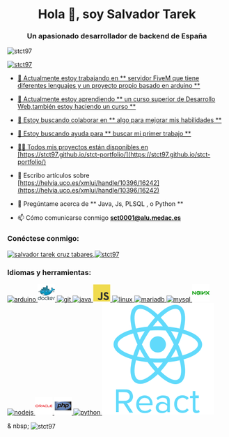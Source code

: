 <h1 align = "center"> Hola 👋, soy Salvador Tarek </h1>
<h3 align = "center"> Un apasionado desarrollador de backend de España </h3>

<p align = "left"> <img src = "https://komarev.com/ghpvc/?username=stct97&label=Profile%20views&color=0e75b6&style=flat" alt = "stct97" /> </p>

<p align = "left"> <a href = "https: //github.com/ryo-ma/github-profile-trophy"><img src = "https://github-profile-trophy.vercel.app/?username=stct97" alt = "stct97" /> </ a> </p>

- 🔭 Actualmente estoy trabajando en ** servidor FiveM que tiene diferentes lenguajes y un proyecto propio basado en arduino **

- 🌱 Actualmente estoy aprendiendo ** un curso superior de Desarrollo Web,también estoy haciendo un curso **

- 👯 Estoy buscando colaborar en ** algo para mejorar mis habilidades **

- 🤝 Estoy buscando ayuda para ** buscar mi primer trabajo **

- 👨‍💻 Todos mis proyectos están disponibles en [https://stct97.github.io/stct-portfolio/](https://stct97.github.io/stct-portfolio/)

- 📝 Escribo artículos sobre [https://helvia.uco.es/xmlui/handle/10396/16242](https://helvia.uco.es/xmlui/handle/10396/16242)

- 💬 Pregúntame acerca de ** Java, Js, PLSQL , o Python **

- 📫 Cómo comunicarse conmigo **sct0001@alu.medac.es**

<h3 align = "left"> Conéctese conmigo: </h3>
<p align = "left">
<a href = "https://linkedin.com/in/salvador tarek cruz tabares" target = "blank"> <img align = "center" src = "https://raw.githubusercontent.com/rahuldkjain/github-profile-readme- generator / master / src / images / icons / Social / linked-in-alt.svg "alt =" salvador tarek cruz tabares "height ="30 "de ancho =" 40 "/> </a>
<a href="https://stackoverflow.com/users/stct97" target="blank"> <img align = "center" src = "https://raw.githubusercontent.com/rahuldkjain/github-profile-readme -generator / master / src / images / icons / Social / stack-overflow.svg "alt =" stct97 "height =" 30 "width =" 40 "/> </a>
</p>

<h3 align =" left "> Idiomas y herramientas: </h3>
<p align = "left"> <a href="https://www.arduino.cc/" target="_blank"> <img src = "https://cdn.worldvectorlogo.com/logos/arduino-1 .svg "alt =" arduino "width =" 40 "height =" 40 "/> </a> <a href="https://www.docker.com/" target="_blank"> <img src = "https://raw.githubusercontent.com/devicons/devicon/master/icons/docker/docker-original-wordmark.svg" alt = "docker" width = "40" height = "40" /> </a> <a href="https://git-scm.com/" target="_blank"> <img src = "https://www.vectorlogo.zone/logos/git-scm/git-scm-icon.svg "alt =" git "width =" 40 "height ="40 "/> </a> <a href="https://www.java.com" target="_blank"> <img src =" https://raw.githubusercontent.com/devicons/devicon/master/ icons / java / java-original.svg "alt =" java "width =" 40 "height =" 40 "/> </a> <a href =" https://developer.mozilla.org/en-US/ docs / Web / JavaScript "target =" _ blank "> <img src =" https://raw.githubusercontent.com/devicons/devicon/master/icons/javascript/javascript-original.svg "alt =" javascript "width = "40" altura = "40" /> </a> <a href="https://www.linux.org/" target="_blank"> <img src = "https: //raw.githubusercontent.com / devicons / devicon / master / icons / linux / linux-original.svg "alt =" linux "width =" 40 "height =" 40 "/> </a> <a href =" https: // mariadb. org / "target =" _ blank "> <img src =" https://www.vectorlogo.zone/logos/mariadb/mariadb-icon.svg "alt =" mariadb "width =" 40 "height =" 40 "/ > </a> <a href="https://www.mysql.com/" target="_blank"> <img src = "https://raw.githubusercontent.com/devicons/devicon/master/icons/ mysql / mysql-original-wordmark.svg "alt =" mysql "width =" 40 "height =" 40 "/> </a> <a href =" https://www.nginx.com "target =" _ en blanco "> <img src = "https://raw.githubusercontent.com/devicons/devicon/master/icons/nginx/nginx-original.svg" alt = "nginx" width = "40" height = "40" /> </ a > <a href="https://nodejs.org" target="_blank"> <img src = "https://raw.githubusercontent.com/devicons/devicon/master/icons/nodejs/nodejs-original-wordmark .svg "alt =" nodejs "width =" 40 "height =" 40 "/> </a> <a href="https://www.oracle.com/" target="_blank"> <img src = "https://raw.githubusercontent.com/devicons/devicon/master/icons/oracle/oracle-original.svg" alt = "oracle" width = "40" height = "40" /> </a> <a href = "https://www.php.net "target =" _ blank "> <img src =" https://raw.githubusercontent.com/devicons/devicon/master/icons/php/php-original.svg "alt =" php "width =" 40 "height =" 40 "/> </a> <a href="https://www.python.org" target="_blank"> <img src =" https: // raw. githubusercontent.com/devicons/devicon/master/icons/python/python-original.svg "alt =" python "width =" 40 "height =" 40 "/> </a> <a href =" https: // reactjs.org/ "target =" _ blank "> <img src =" https://raw.githubusercontent.com/devicons/devicon/master/icons/react/react-original-wordmark.svg "alt =" reaccionar "ancho = "40" altura = "40"/> </a> </p>

<p> & nbsp; <img align = "center" src = "https://github-readme-stats.vercel.app/api?username=stct97&show_icons=true&locale=en" alt = "stct97" /> </p>

